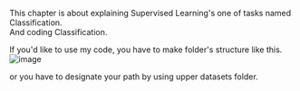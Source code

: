 This chapter is about explaining Supervised Learning's one of tasks named Classification.  
And coding Classification.  

If you'd like to use my code, you have to make folder's structure like this.
![image](https://user-images.githubusercontent.com/39715124/120010873-a1b9f980-c018-11eb-91d1-e5bcd613a954.png)  

or you have to designate your path by using upper datasets folder.
